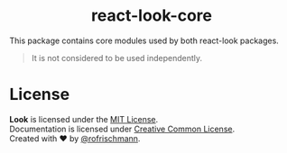 <h1 align="center">react-look-core</h1>

This package contains core modules used by both react-look packages.
> It is not considered to be used independently.

# License
**Look** is licensed under the [MIT License](http://opensource.org/licenses/MIT).<br>
Documentation is licensed under [Creative Common License](http://creativecommons.org/licenses/by/4.0/).<br>
Created with ♥ by [@rofrischmann](http://rofrischmann.de).
